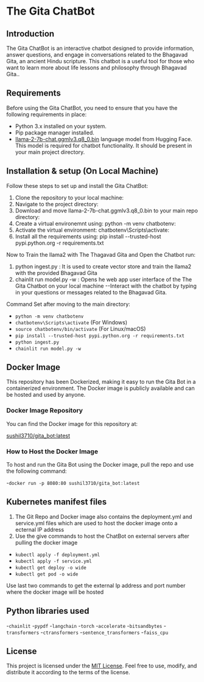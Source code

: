 # The Gita ChatBot

## Introduction

The Gita ChatBot is an interactive chatbot designed to provide information, answer questions, and engage in conversations related to the Bhagavad Gita, an ancient Hindu scripture. This chatbot is a useful tool for those who want to learn more about life lessons and philosophy through Bhagavad Gita..

## Requirements

Before using the Gita ChatBot, you need to ensure that you have the following requirements in place:

- Python 3.x installed on your system.
- Pip package manager installed.
- [llama-2-7b-chat.ggmlv3.q8_0.bin](https://huggingface.co/TheBloke/Llama-2-7B-Chat-GGML/blob/main/llama-2-7b-chat.ggmlv3.q8_0.bin) language model from Hugging Face. This model is required for chatbot functionality. It should be present in your main project directory.

## Installation & setup (On Local Machine)

Follow these steps to set up and install the Gita ChatBot:

1. Clone the repository to your local machine:
2. Navigate to the project directory:
3. Download and move llama-2-7b-chat.ggmlv3.q8_0.bin to your main repo directory:
4. Create a virtual environemnt using: python -m venv chatbotenv:
5. Activate the virtual environment: chatbotenv\Scripts\activate:
6. Install all the requirements using: pip install --trusted-host pypi.python.org -r requirements.txt

Now to Train the llama2 with The Thagavad Gita and Open the Chatbot run:

1. python ingest.py : It is used to create vector store and train the llama2 with the provided Bhagavad Gita
2. chainlit run model.py -w  : Opens he web app user interface of the The Gita Chatbot on your local machine
   --Interact with the chatbot by typing in your questions or messages related to the Bhagavad Gita.

Command Set after moving to the main directory:
- `python -m venv chatbotenv`
- `chatbotenv\Scripts\activate` (For Windows)
- `source chatbotenv/bin/activate` (For Linux/macOS)
- `pip install --trusted-host pypi.python.org -r requirements.txt`
- `python ingest.py`
- `chainlit run model.py -w`

## Docker Image

This repository has been Dockerized, making it easy to run the Gita Bot in a containerized environment. The Docker image is publicly available and can be hosted and used by anyone.

### Docker Image Repository

You can find the Docker image for this repository at:

[sushil3710/gita_bot:latest](https://hub.docker.com/r/sushil3710/gita_bot)

### How to Host the Docker Image

To host and run the Gita Bot using the Docker image, pull the repo and use the following command:

-`docker run -p 8080:80 sushil3710/gita_bot:latest`


## Kubernetes manifest files 

1. The Git Repo and Docker image also contains the deployment.yml and service.yml files which are used to host the docker image onto a ecternal IP address
2. Use the give commands to host the ChatBot on external servers after pulling the docker image 
- `kubectl apply -f deployment.yml`
- `kubectl apply -f service.yml`
- `kubectl get deploy -o wide`
- `kubectl get pod -o wide`

Use last two commands to get the external Ip address and port number where the docker image will be hosted


## Python libraries used

-`chainlit`
-`pypdf`
-`langchain`
-`torch`
-`accelerate`
-`bitsandbytes`
-`transformers`
-`ctransformers`
-`sentence_transformers`
-`faiss_cpu`

## License

This project is licensed under the [MIT License](LICENSE). Feel free to use, modify, and distribute it according to the terms of the license.